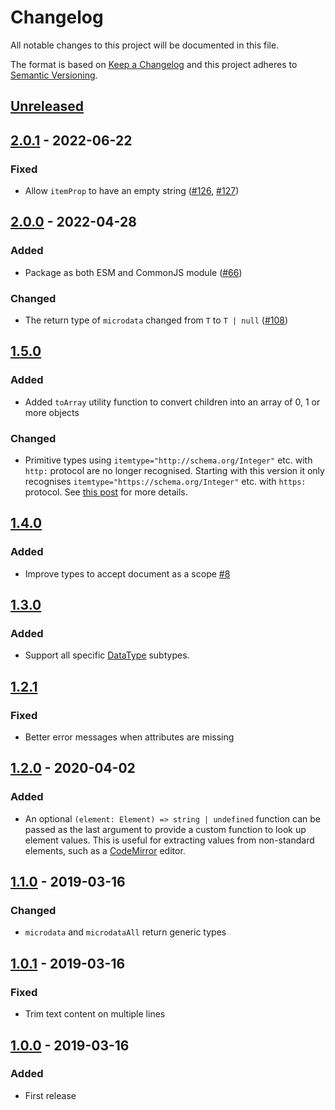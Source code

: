 # Changelog

All notable changes to this project will be documented in this file.

The format is based on [Keep a Changelog](http://keepachangelog.com/)
and this project adheres to [Semantic Versioning](http://semver.org/).

## [Unreleased]

## [2.0.1] - 2022-06-22
### Fixed
- Allow `itemProp` to have an empty string ([#126](https://github.com/cucumber/microdata/issues/126), [#127](https://github.com/cucumber/microdata/pull/127))

## [2.0.0] - 2022-04-28
### Added
- Package as both ESM and CommonJS module ([#66](https://github.com/cucumber/microdata/pull/66))

### Changed
- The return type of `microdata` changed from `T` to `T | null` ([#108](https://github.com/cucumber/microdata/pull/108))

## [1.5.0]
### Added
- Added `toArray` utility function to convert children into an array of 0, 1 or more objects

### Changed
- Primitive types using `itemtype="http://schema.org/Integer"` etc. with `http:` protocol are no longer recognised.
Starting with this version it only recognises `itemtype="https://schema.org/Integer"` etc. with `https:` protocol.
See [this post](https://stackoverflow.com/questions/55242400/itemtype-with-http-or-better-https) for more details.

## [1.4.0]
### Added
- Improve types to accept document as a scope [#8](https://github.com/cucumber/microdata/pull/8)

## [1.3.0]
### Added
- Support all specific [DataType](https://schema.org/DataType) subtypes.

## [1.2.1]
### Fixed
- Better error messages when attributes are missing

## [1.2.0] - 2020-04-02
### Added
- An optional `(element: Element) => string | undefined` function can be passed as the last argument to
provide a custom function to look up element values. This is useful for extracting values from non-standard
elements, such as a [CodeMirror](https://codemirror.net/) editor.

## [1.1.0] - 2019-03-16
### Changed
- `microdata` and `microdataAll` return generic types

## [1.0.1] - 2019-03-16
### Fixed
- Trim text content on multiple lines

## [1.0.0] - 2019-03-16
### Added
- First release

[Unreleased]: https://github.com/cucumber/microdata/compare/v2.0.1...main
[2.0.1]: https://github.com/cucumber/microdata/compare/v2.0.0...main
[2.0.0]: https://github.com/cucumber/microdata/compare/v1.5.0...v2.0.0
[1.5.0]: https://github.com/cucumber/microdata/compare/v1.4.0...v1.5.0
[1.4.0]: https://github.com/cucumber/microdata/compare/v1.3.0...v1.4.0
[1.3.0]: https://github.com/cucumber/microdata/compare/v1.2.1...v1.3.0
[1.2.1]: https://github.com/cucumber/microdata/compare/v1.2.0...v1.2.1
[1.2.0]: https://github.com/cucumber/microdata/compare/v1.1.0...v1.2.0
[1.1.0]: https://github.com/cucumber/microdata/compare/v1.0.1...v1.1.0
[1.0.1]: https://github.com/cucumber/microdata/compare/v1.0.0...v1.0.1
[1.0.0]: https://github.com/cucumber/microdata/releases/tag/v1.0.0
